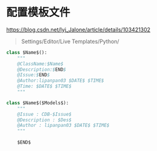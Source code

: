 


# 配置模板文件
https://blog.csdn.net/lyj_Jalone/article/details/103421302
> Settings/Editor/Live Templates/Python/


```python
class $Name$():
    """
    @ClassName:$Name$
    @Description:$END$
    @Issue:$END$   
    @Author:lipanpan03 $DATE$ $TIME$
    @Time: $DATE$ $TIME$    
    """

class $Name$($Models$):
    """
    @Issue : CDB-$Issue$
    @Description : $Des$
    @Author : lipanpan03 $DATE$ $TIME$
    """
    
    $END$
    
    
```